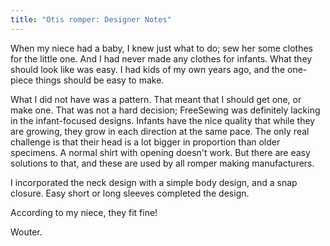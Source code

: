 ```yaml
---
title: "Otis romper: Designer Notes"
---
```


When my niece had a baby, I knew just what to do; sew her some clothes for the little one. And I
had never made any clothes for infants. What they should look like was easy. I had kids of my own
years ago, and the one-piece things should be easy to make. 

What I did not have was a pattern. That meant that I should get one, or make one. That was not a hard
decision; FreeSewing was definitely lacking in the infant-focused designs. Infants have the nice 
quality that while they are growing, they grow in each direction at the same pace. The only real
challenge is that their head is a lot bigger in proportion than older specimens. A normal shirt
with opening doesn't work. But there are easy solutions to that, and these are used by all 
romper making manufacturers. 

I incorporated the neck design with a simple body design, and a snap closure. Easy short or 
long sleeves completed the design. 

According to my niece, they fit fine!

Wouter.
